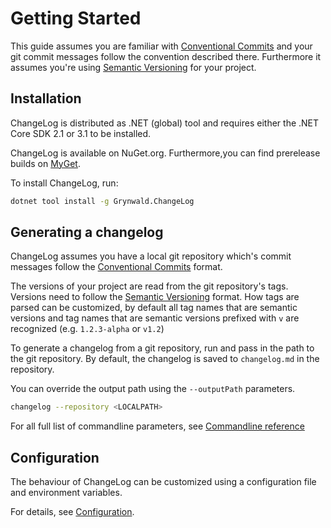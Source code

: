 # Getting Started

This guide assumes you are familiar with
[Conventional Commits](https://www.conventionalcommits.org/)
and your git commit messages follow the convention described there.
Furthermore it assumes you're using [Semantic Versioning](https://semver.org/)
for your project.

## Installation

ChangeLog is distributed as .NET (global) tool and requires either
the .NET Core SDK 2.1 or 3.1 to be installed.

ChangeLog is available on NuGet.org.
Furthermore,you can find prerelease builds on
[MyGet](https://www.myget.org/feed/ap0llo-changelog/package/nuget/Grynwald.ChangeLog).

To install ChangeLog, run:

```sh
dotnet tool install -g Grynwald.ChangeLog
```

## Generating a changelog

ChangeLog assumes you have a local git repository which's commit messages
follow the [Conventional Commits](https://www.conventionalcommits.org/) format.

The versions of your project are read from the git repository's tags. Versions
need to follow the [Semantic Versioning](https://semver.org/) format.
How tags are parsed can be customized, by default all tag names that are
semantic versions and tag names that are semantic versions prefixed with `v`
are recognized (e.g. `1.2.3-alpha` or `v1.2`)

To generate a changelog from a git repository, run and pass in the
path to the git repository. By default, the changelog is saved
to `changelog.md` in the repository.

You can override the output path using the `--outputPath` parameters.

```sh
changelog --repository <LOCALPATH>
```

For all full list of commandline parameters, see
[Commandline reference](./commandline-reference/index.md)

## Configuration

The behaviour of ChangeLog can be customized using a configuration file
and environment variables.

For details, see [Configuration](./configuration.md).
